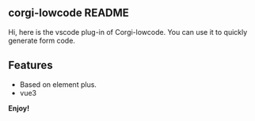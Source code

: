 ## corgi-lowcode README

Hi, here is the vscode plug-in of Corgi-lowcode. You can use it to quickly generate form code.

## Features
 - Based on element plus.
 - vue3

**Enjoy!**